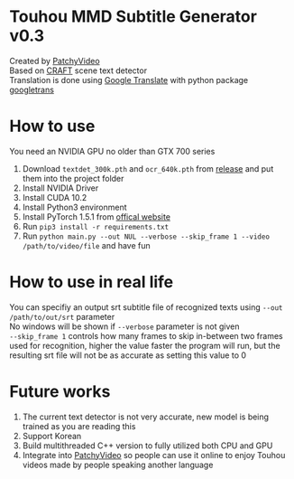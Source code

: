 # Touhou MMD Subtitle Generator v0.3
Created by [PatchyVideo](thvideo.tv)\
Based on [CRAFT](https://arxiv.org/pdf/1904.01941.pdf) scene text detector\
Translation is done using [Google Translate](https://translate.google.com/) with python package [googletrans](https://github.com/ssut/py-googletrans)
# How to use
You need an NVIDIA GPU no older than GTX 700 series
1. Download `textdet_300k.pth` and `ocr_640k.pth` from [release](https://github.com/PatchyVideo/MMD-Translator/releases/tag/v0.3) and put them into the project folder
1. Install NVIDIA Driver
1. Install CUDA 10.2
1. Install Python3 environment
1. Install PyTorch 1.5.1 from [offical website](https://pytorch.org/)
1. Run `pip3 install -r requirements.txt`
1. Run `python main.py --out NUL --verbose --skip_frame 1 --video /path/to/video/file` and have fun
# How to use in real life
You can specifiy an output srt subtitle file of recognized texts using `--out /path/to/out/srt` parameter\
No windows will be shown if `--verbose` parameter is not given \
`--skip_frame 1` controls how many frames to skip in-between two frames used for recognition, higher the value faster the program will run, but the resulting srt file will not be as accurate as setting this value to 0
# Future works
1. The current text detector is not very accurate, new model is being trained as you are reading this
1. Support Korean
1. Build multithreaded C++ version to fully utilized both CPU and GPU
1. Integrate into [PatchyVideo](thvideo.tv) so people can use it online to enjoy Touhou videos made by people speaking another language